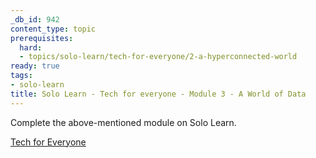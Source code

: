 ```yaml
---
_db_id: 942
content_type: topic
prerequisites:
  hard:
  - topics/solo-learn/tech-for-everyone/2-a-hyperconnected-world
ready: true
tags:
- solo-learn
title: Solo Learn - Tech for everyone - Module 3 - A World of Data
---
```


Complete the above-mentioned module on Solo Learn.

[Tech for Everyone](https://www.sololearn.com/learn/courses/tech-for-everyone)
